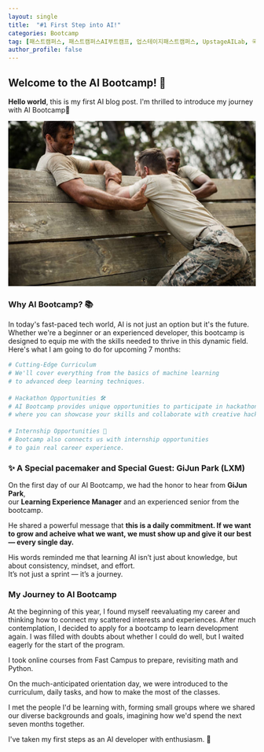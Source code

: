 ```yaml
---
layout: single
title:  "#1 First Step into AI!"
categories: Bootcamp
tag: [패스트캠퍼스, 패스트캠퍼스AI부트캠프, 업스테이지패스트캠퍼스, UpstageAILab, 국비지원, 패스트캠퍼스업스테이지에이아이랩, 패스트캠퍼스업스테이지부트캠프]
author_profile: false
---
```


## Welcome to the AI Bootcamp! 🚀

**Hello world**, this is my first AI blog post. I'm thrilled to introduce my journey with AI Bootcamp🎉

![Bootcamp](/assets/images/bootcamp.jpg)

### Why AI Bootcamp? 📚

In today's fast-paced tech world, AI is not just an option but it's the future. Whether we're a beginner or an experienced developer, this bootcamp is designed to equip me with the skills needed to thrive in this dynamic field. Here's what I am going to do for upcoming 7 months:

```python
# Cutting-Edge Curriculum
# We'll cover everything from the basics of machine learning 
# to advanced deep learning techniques.

# Hackathon Opportunities 🛠️
# AI Bootcamp provides unique opportunities to participate in hackathons,
# where you can showcase your skills and collaborate with creative hackers.

# Internship Opportunities 🔮
# Bootcamp also connects us with internship opportunities
# to gain real career experience.
```

### ✨ A Special pacemaker and Special Guest: GiJun Park (LXM)

On the first day of our AI Bootcamp, we had the honor to hear from **GiJun Park**,  
our **Learning Experience Manager** and an experienced senior from the bootcamp.

He shared a powerful message that **this is a daily commitment. If we want to grow and acheive what we want, we must show up and give it our best — every single day.**

His words reminded me that learning AI isn’t just about knowledge, but about consistency, mindset, and effort.  
It’s not just a sprint — it’s a journey.

### My Journey to AI Bootcamp

At the beginning of this year, I found myself reevaluating my career and thinking how to connect my scattered interests and experiences. After much contemplation, I decided to apply for a bootcamp to learn development again. I was filled with doubts about whether I could do well, but I waited eagerly for the start of the program.

I took online courses from Fast Campus to prepare, revisiting math and Python. 

On the much-anticipated orientation day, we were introduced to the curriculum, daily tasks, and how to make the most of the classes. 

I met the people I'd be learning with, forming small groups where we shared our diverse backgrounds and goals, imagining how we'd spend the next seven months together.

I've taken my first steps as an AI developer with enthusiasm. 🌟
